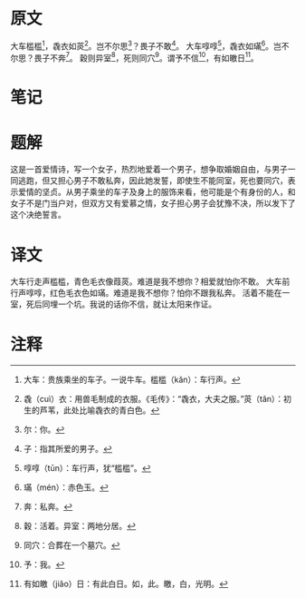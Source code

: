 # 原文
大车槛槛[^1]，毳衣如菼[^2]。岂不尔思[^3]？畏子不敢[^4]。
大车啍啍[^5]，毳衣如璊[^6]。岂不尔思？畏子不奔[^7]。
穀则异室[^8]，死则同穴[^9]。谓予不信[^10]，有如皦日[^11]。
# 笔记

# 题解
这是一首爱情诗，写一个女子，热烈地爱着一个男子，想争取婚姻自由，与男子一同逃跑，但又担心男子不敢私奔，因此她发誓，即使生不能同室，死也要同穴，表示爱情的坚贞。从男子乘坐的车子及身上的服饰来看，他可能是个有身份的人，和女子不是门当户对，但双方又有爱慕之情，女子担心男子会犹豫不决，所以发下了这个决绝誓言。
# 译文
大车行走声槛槛，青色毛衣像葭菼。难道是我不想你？相爱就怕你不敢。
大车前行声啍啍，红色毛衣色如璊。难道是我不想你？怕你不跟我私奔。
活着不能在一室，死后同埋一个坑。我说的话你不信，就让太阳来作证。
# 注释

[^1]: 大车：贵族乘坐的车子。一说牛车。槛槛（kǎn）：车行声。
[^2]: 毳（cuì）衣：用兽毛制成的衣服。《毛传》：“毳衣，大夫之服。”菼（tǎn）：初生的芦苇，此处比喻毳衣的青白色。
[^3]: 尔：你。
[^4]: 子：指其所爱的男子。
[^5]: 啍啍（tūn）：车行声，犹“槛槛”。
[^6]: 璊（mén）：赤色玉。
[^7]: 奔：私奔。
[^8]: 穀：活着。异室：两地分居。
[^9]: 同穴：合葬在一个墓穴。
[^10]: 予：我。
[^11]: 有如皦（jiǎo）日：有此白日。如，此。皦，白，光明。